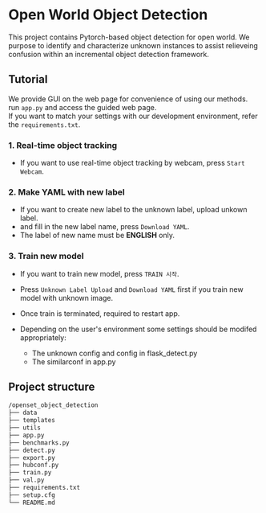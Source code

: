 # Open World Object Detection

This project contains Pytorch-based object detection for open world. We purpose to identify and characterize unknown instances to assist relieveing confusion within an incremental object detection framework.

## Tutorial

We provide GUI on the web page for convenience of using our methods. <br/>
run `app.py` and access the guided web page. <br/>
If you want to match your settings with our development environment, refer the `requirements.txt`. <br/>

### 1. Real-time object tracking

- If you want to use real-time object tracking by webcam, press `Start Webcam`.

### 2. Make YAML with new label

- If you want to create new label to the unknown label, upload unkown label.
- and fill in the new label name, press `Download YAML`.
- The label of new name must be **ENGLISH** only.

### 3. Train new model

- If you want to train new model, press `TRAIN 시작`.
- Press `Unknown Label Upload` and `Download YAML` first if you train new model with unknown image.
- Once train is terminated, required to restart app.

- Depending on the user's environment some settings should be modifed appropriately:
  - The unknown config and config in flask_detect.py
  - The similarconf in app.py

## Project structure

```bash
/openset_object_detection
├── data
├── templates
├── utils
├── app.py
├── benchmarks.py
├── detect.py
├── export.py
├── hubconf.py
├── train.py
├── val.py
├── requirements.txt
├── setup.cfg
└── README.md
```
